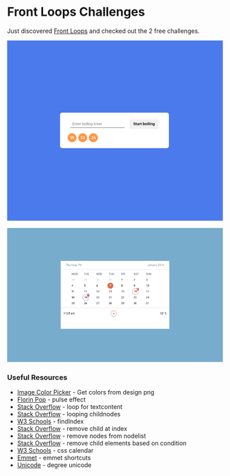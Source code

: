 # Front Loops Challenges

Just discovered [Front Loops](https://www.frontloops.io) and checked out the 2 free challenges.

![](elements16.png)

![](markup16.png)

### Useful Resources

- [Image Color Picker](https://www.imagecolorpicker.com) - Get colors from design png
- [Florin Pop](https://www.florin-pop.com/blog/2019/03/css-pulse-effect/) - pulse effect
- [Stack Overflow](https://stackoverflow.com/questions/58598007/how-do-i-check-an-elements-direct-textcontent) - loop for textcontent
- [Stack Overflow](https://stackoverflow.com/questions/24775725/loop-through-childnodes) - looping childnodes
- [W3 Schools](https://www.w3schools.com/jsref/jsref_findindex.asp) - findIndex
- [Stack Overflow](https://stackoverflow.com/questions/31437211/remove-single-child-at-index) - remove child at index
- [Stack Overflow](https://stackoverflow.com/questions/6545379/can-we-directly-remove-nodes-from-a-nodelist) - remove nodes from nodelist
- [Stack Overflow](https://stackoverflow.com/questions/56007931/how-to-remove-child-elements-based-on-some-conditions-like-tag) - remove child elements based on condition
- [W3 Schools](https://www.w3schools.com/howto/howto_css_calendar.asp) - css calendar
- [Emmet](https://docs.emmet.io/abbreviations/syntax/) - emmet shortcuts
- [Unicode](https://unicode-table.com/en/00B0/) - degree unicode